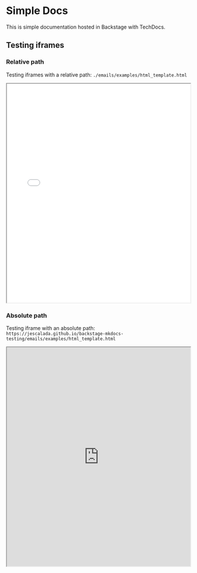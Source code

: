 # Simple Docs

This is simple documentation hosted in Backstage with TechDocs.

## Testing iframes

### Relative path

Testing iframes with a relative path:  `./emails/examples/html_template.html`

<iframe markdown="1" src="./emails/examples/html_template.html" height="600" width="100%"></iframe>


### Absolute path

Testing iframe with an absolute path: `https://jescalada.github.io/backstage-mkdocs-testing/emails/examples/html_template.html`

<iframe markdown="1" src="https://jescalada.github.io/backstage-mkdocs-testing/emails/examples/html_template.html" height="600" width="100%"></iframe>
